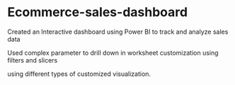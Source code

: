 # Ecommerce-sales-dashboard
Created an Interactive dashboard using Power BI to track and analyze sales data

Used complex parameter to drill down in worksheet customization using filters and slicers

using different types of customized visualization.
